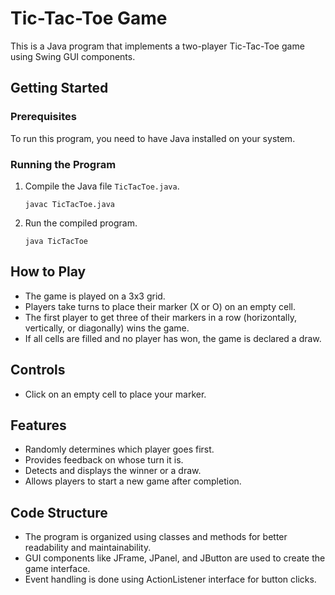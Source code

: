 # Tic-Tac-Toe Game

This is a Java program that implements a two-player Tic-Tac-Toe game using Swing GUI components.

## Getting Started

### Prerequisites

To run this program, you need to have Java installed on your system.

### Running the Program

1. Compile the Java file `TicTacToe.java`.
   ```
   javac TicTacToe.java
   ```

2. Run the compiled program.
   ```
   java TicTacToe
   ```

## How to Play

- The game is played on a 3x3 grid.
- Players take turns to place their marker (X or O) on an empty cell.
- The first player to get three of their markers in a row (horizontally, vertically, or diagonally) wins the game.
- If all cells are filled and no player has won, the game is declared a draw.

## Controls

- Click on an empty cell to place your marker.

## Features

- Randomly determines which player goes first.
- Provides feedback on whose turn it is.
- Detects and displays the winner or a draw.
- Allows players to start a new game after completion.

## Code Structure

- The program is organized using classes and methods for better readability and maintainability.
- GUI components like JFrame, JPanel, and JButton are used to create the game interface.
- Event handling is done using ActionListener interface for button clicks.
